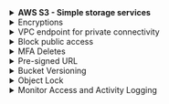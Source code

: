 <details>
  <summary><b>AWS S3 - Simple storage services</b></summary>


    <details>
        <summary><b>Access control mechanisms</b></summary>


        1. IAM Roles and Policies <br/>
        - Use IAM roles and IAM policies to grant the minimum permissions necessary for <b>users and applications</b>.<br/>
        - We should use this one when we are seeking access from other aws services like EC2 instance, Lambda, Glue <br/>


        2. Bucket Policies<br/>
        - Define explicit permissions using Bucket Policies. Ensure the policy grants access only to specific  <b> users, IP addresses, or AWS services. </b><br/>
        - This policy we can apply while we are providing any public access to anonymous user, IP bound users or specific IP range or Cross aws Account user. <br/>
        - For sensitive data, explicitly deny public access and restrict access to specific AWS accounts or VPCs.<br/>

        ```json
        {
          "Version": "2012-10-17",
          "Statement": [
            {
              "Effect": "Deny",
              "Principal": "*",
              "Action": "s3:PutObject",
              "Resource": "arn:aws:s3:::bucket-name/*",
              "Condition": {
                "StringNotEquals": {
                  "s3:x-amz-server-side-encryption": "aws:kms"
                }
              }
            }
          ]
        }
        ```


        3. Access control list<br/>
        - If using ACLs, ensure that they only grant permissions to specific AWS accounts or users. Avoid using ACLs that provide public or overly permissive access.<br/>
        - We can give access using Canonical user ID. Which is reside in security credential -> Account details Tab<br/>
        - Sample Bucket Policy :<br/>
        
<br/>
    </details>

  <details>
    <summary>Encryptions</summary>

    - This is the first item inside Section 2.
    - Add more bullet points as needed.
    - Example code block:
    
      ```python
      print("Section 2 code block")
      ```

  </details>

  <details>
    <summary>VPC endpoint for private connectivity</summary>

    - This is the first item inside Section 3.
    - You can include text, images, or even more collapsible sections.
    - Example code block:
    
      ```python
      print("Section 3 code block")
      ```

  </details>
  <details>
    <summary>Block public access</summary>

    - This is the first item inside Section 3.
    - You can include text, images, or even more collapsible sections.
    - Example code block:
    
      ```python
      print("Section 3 code block")
      ```

  </details>
  <details>
    <summary>MFA Deletes</summary>

    - This is the first item inside Section 3.
    - You can include text, images, or even more collapsible sections.
    - Example code block:
    
      ```python
      print("Section 3 code block")
      ```

  </details>
  <details>
    <summary>Pre-signed URL</summary>

    - This is the first item inside Section 3.
    - You can include text, images, or even more collapsible sections.
    - Example code block:
    
      ```python
      print("Section 3 code block")
      ```

  </details>
  <details>
    <summary>Bucket Versioning</summary>

    - This is the first item inside Section 3.
    - You can include text, images, or even more collapsible sections.
    - Example code block:
    
      ```python
      print("Section 3 code block")
      ```

  </details>
  <details>
    <summary>Object Lock</summary>

    - This is the first item inside Section 3.
    - You can include text, images, or even more collapsible sections.
    - Example code block:
    
      ```python
      print("Section 3 code block")
      ```

  </details>
  <details>
    <summary>Monitor Access and Activity Logging</summary>

    - This is the first item inside Section 3.
    - You can include text, images, or even more collapsible sections.
    - Example code block:
    
      ```python
      print("Section 3 code block")
      ```

  </details>

</details>
